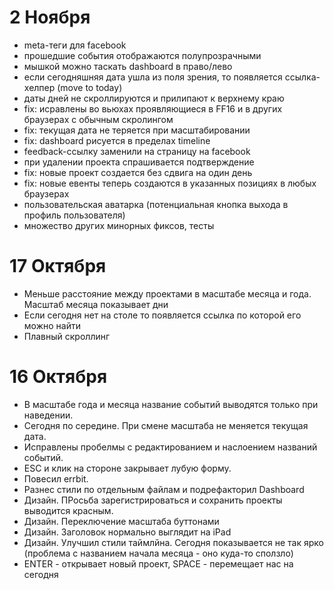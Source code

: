 2 Ноября
========
* meta-теги для facebook
* прошедшие события отображаются полупрозрачными
* мышкой можно таскать dashboard в право/лево
* если сегодняшняя дата ушла из поля зрения, то появляется ссылка-хелпер
  (move to today)
* даты дней не скроллируются и прилипают к верхнему краю
* fix: исравлены во вьюхах проявляющиеся в FF16 и в других браузерах с
  обычным скролингом
* fix: текущая дата не теряется при масштабировании
* fix: dashboard рисуется в пределах timeline
* feedback-ссылку заменили на страницу на facebook
* при удалении проекта спрашивается подтверждение
* fix: новые проект создается без сдвига на один день
* fix: новые евенты теперь создаются в указанных позициях в любых
  браузерах
* пользовательская аватарка (потенциальная кнопка выхода в профиль
  пользователя)
* множество других минорных фиксов, тесты


17 Октября
==========
* Меньше расстояние между проектами в масштабе месяца и года. Масштаб
месяца показывает дни
* Если сегодня нет на столе то появляется ссылка по которой его можно
найти
* Плавный скроллинг

16 Октября
==========

* В масштабе года и месяца название событий выводятся только при
наведении.
* Сегодня по середине. При смене масштаба не меняется текущая дата.
* Исправлены пробелмы с редактированием и наслоением названий событий.
* ESC и клик на стороне закрывает лубую форму.
* Повесил errbit.
* Разнес стили по отдельным файлам и подрефакторил Dashboard
* Дизайн. ПРосьба зарегистрироваться и сохранить проекты выводится красным.
* Дизайн. Переключение масштаба буттонами
* Дизайн. Заголовок нормально выглядит на iPad
* Дизайн. Улучшил стили таймлйна. Сегодня показывается не так ярко
(проблема с названием начала месяца - оно куда-то сползло)
* ENTER - открывает новый проект, SPACE - перемещает нас на сегодня
